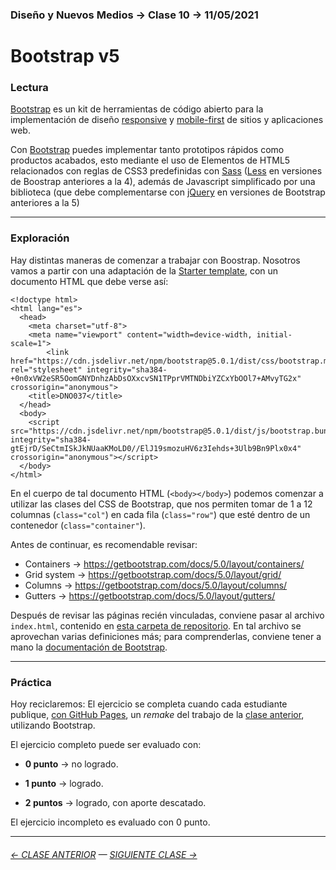 ### Diseño y Nuevos Medios → Clase 10 → 11/05/2021

# Bootstrap v5

### Lectura

[Bootstrap](https://getbootstrap.com/) es un kit de herramientas de código abierto para la implementación de diseño [responsive](https://es.wikipedia.org/wiki/Dise%C3%B1o_web_adaptable) y [mobile-first](https://en.ryte.com/wiki/Mobile_First) de sitios y aplicaciones web. 

Con [Bootstrap](https://getbootstrap.com/) puedes implementar tanto prototipos rápidos como productos acabados, esto mediante el uso de Elementos de HTML5 relacionados con reglas de CSS3 predefinidas con [Sass](https://sass-lang.com/) ([Less](http://lesscss.org/) en versiones de Boostrap anteriores a la 4), además de Javascript simplificado por una biblioteca (que debe complementarse con [jQuery](https://jquery.com/) en versiones de Bootstrap anteriores a la 5)

- - - - - - 

### Exploración

Hay distintas maneras de comenzar a trabajar con Boostrap. Nosotros vamos a partir con una adaptación de la [Starter template](https://getbootstrap.com/docs/5.0/getting-started/introduction/#starter-template), con un documento HTML que debe verse así: 

```
<!doctype html>
<html lang="es">
  <head>
    <meta charset="utf-8">
    <meta name="viewport" content="width=device-width, initial-scale=1">
        <link href="https://cdn.jsdelivr.net/npm/bootstrap@5.0.1/dist/css/bootstrap.min.css" rel="stylesheet" integrity="sha384-+0n0xVW2eSR5OomGNYDnhzAbDsOXxcvSN1TPprVMTNDbiYZCxYbOOl7+AMvyTG2x" crossorigin="anonymous">
    <title>DNO037</title>
  </head>
  <body>
    <script src="https://cdn.jsdelivr.net/npm/bootstrap@5.0.1/dist/js/bootstrap.bundle.min.js" integrity="sha384-gtEjrD/SeCtmISkJkNUaaKMoLD0//ElJ19smozuHV6z3Iehds+3Ulb9Bn9Plx0x4" crossorigin="anonymous"></script>
  </body>
</html>
```

En el cuerpo de tal documento HTML (`<body></body>`) podemos comenzar a utilizar las clases del CSS de Bootstrap, que nos permiten tomar de 1 a 12 columnas (`class="col"`) en cada fila (`class="row"`) que esté dentro de un contenedor (`class="container"`). 

Antes de continuar, es recomendable revisar:

- Containers → https://getbootstrap.com/docs/5.0/layout/containers/
- Grid system → https://getbootstrap.com/docs/5.0/layout/grid/
- Columns → https://getbootstrap.com/docs/5.0/layout/columns/
- Gutters → https://getbootstrap.com/docs/5.0/layout/gutters/

Después de revisar las páginas recién vinculadas, conviene pasar al archivo `index.html`, contenido en [esta carpeta de repositorio](https://profesorfaco.github.io/dno037-2022/clase-10/index.html). En tal archivo se aprovechan varias definiciones más; para comprenderlas, conviene tener a mano la [documentación de Bootstrap](https://getbootstrap.com/docs/5.0/getting-started/introduction/#important-globals).

- - - - - - - 

### Práctica

Hoy reciclaremos: El ejercicio se completa cuando cada estudiante publique, [con GitHub Pages](https://docs.github.com/es/free-pro-team@latest/github/working-with-github-pages/configuring-a-publishing-source-for-your-github-pages-site), un *remake* del trabajo de la [clase anterior](https://github.com/profesorfaco/dno037-2022/tree/main/clase-08#entregas), utilizando Bootstrap.

El ejercicio completo puede ser evaluado con:

- **0 punto** → no logrado.

- **1 punto** → logrado.

- **2 puntos** → logrado, con aporte descatado.

El ejercicio incompleto es evaluado con 0 punto.

- - - - - - - 

###### [← CLASE ANTERIOR](https://github.com/profesorfaco/dno037-2022/tree/main/clase-08) — [SIGUIENTE CLASE →](https://github.com/profesorfaco/dno037-2022/tree/main/clase-11)
